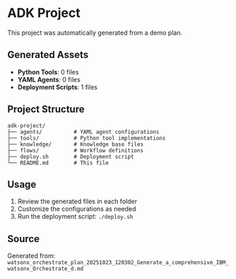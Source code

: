 # ADK Project

This project was automatically generated from a demo plan.

## Generated Assets

- **Python Tools**: 0 files
- **YAML Agents**: 0 files
- **Deployment Scripts**: 1 files

## Project Structure

```
adk-project/
├── agents/          # YAML agent configurations
├── tools/           # Python tool implementations
├── knowledge/       # Knowledge base files
├── flows/           # Workflow definitions
├── deploy.sh        # Deployment script
└── README.md        # This file
```

## Usage

1. Review the generated files in each folder
2. Customize the configurations as needed
3. Run the deployment script: `./deploy.sh`

## Source

Generated from: `watsonx_orchestrate_plan_20251023_120302_Generate_a_comprehensive_IBM_watsonx_Orchestrate_d.md`
